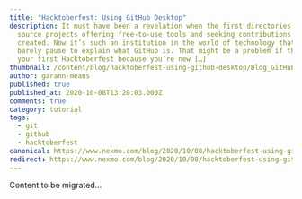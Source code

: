 ```yaml
---
title: "Hacktoberfest: Using GitHub Desktop"
description: It must have been a revelation when the first directories of open
  source projects offering free-to-use tools and seeking contributions were
  created. Now it’s such an institution in the world of technology that we
  barely pause to explain what GitHub is. That might be a problem if this is
  your first Hacktoberfest because you’re new […]
thumbnail: /content/blog/hacktoberfest-using-github-desktop/Blog_GitHub-Desktop_1200x600.png
author: garann-means
published: true
published_at: 2020-10-08T13:20:03.000Z
comments: true
category: tutorial
tags:
  - git
  - github
  - hacktoberfest
canonical: https://www.nexmo.com/blog/2020/10/08/hacktoberfest-using-github-desktop
redirect: https://www.nexmo.com/blog/2020/10/08/hacktoberfest-using-github-desktop
---
```


Content to be migrated...
